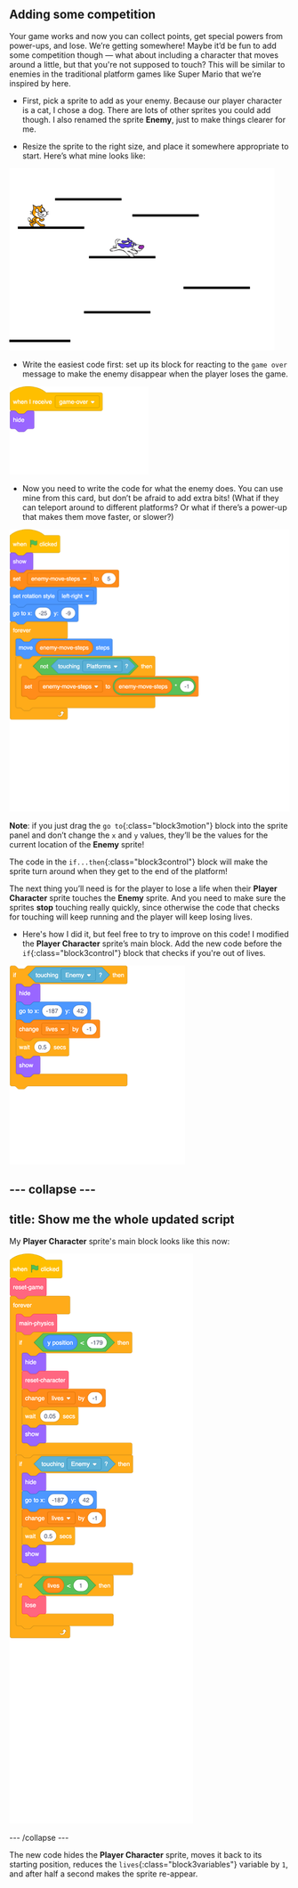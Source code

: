 ## Adding some competition

Your game works and now you can collect points, get special powers from power-ups, and lose. We’re getting somewhere! Maybe it’d be fun to add some competition though — what about including a character that moves around a little, but that you're not supposed to touch? This will be similar to enemies in the traditional platform games like Super Mario that we’re inspired by here.

+ First, pick a sprite to add as your enemy. Because our player character is a cat, I chose a dog. There are lots of other sprites you could add though. I also renamed the sprite **Enemy**, just to make things clearer for me.

+ Resize the sprite to the right size, and place it somewhere appropriate to start. Here’s what mine looks like: 

![The dog enemy sprite](images/enemySprite.png)

+ Write the easiest code first: set up its block for reacting to the `game over` message to make the enemy disappear when the player loses the game. 

![blocks_1546298742_296003](images/blocks_1546298742_296003.png)

+ Now you need to write the code for what the enemy does. You can use mine from this card, but don’t be afraid to add extra bits! (What if they can teleport around to different platforms? Or what if there’s a power-up that makes them move faster, or slower?) 

![blocks_1546298743_367976](images/blocks_1546298743_367976.png)

**Note**: if you just drag the `go to`{:class="block3motion"} block into the sprite panel and don’t change the `x` and `y` values, they’ll be the values for the current location of the **Enemy** sprite!
 
The code in the `if...then`{:class="block3control"} block will make the sprite turn around when they get to the end of the platform!

The next thing you’ll need is for the player to lose a life when their **Player Character** sprite touches the **Enemy** sprite. And you need to make sure the sprites **stop** touching really quickly, since otherwise the code that checks for touching will keep running and the player will keep losing lives. 

+ Here's how I did it, but feel free to try to improve on this code! I modified the **Player Character** sprite’s main block. Add the new code before the `if`{:class="block3control"} block that checks if you're out of lives.

![blocks_1546298744_521276](images/blocks_1546298744_521276.png)

--- collapse ---
---
title: Show me the whole updated script
---

My **Player Character** sprite's main block looks like this now:

![blocks_1546298745_621939](images/blocks_1546298745_621939.png)

--- /collapse ---

The new code hides the **Player Character** sprite, moves it back to its starting position, reduces the `lives`{:class="block3variables"} variable by `1`, and after half a second makes the sprite re-appear.
